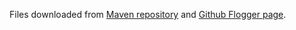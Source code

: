 Files downloaded from [Maven
repository](https://search.maven.org/search?q=g:com.google.flogger)
and [Github Flogger page](https://github.com/google/flogger).
